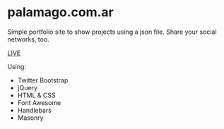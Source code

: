 palamago.com.ar
===============

Simple portfolio site to show projects using a json file.
Share your social networks, too.

[LIVE](http://palamago.com.ar)

Using:
- Twitter Bootstrap
- jQuery
- HTML & CSS
- Font Awesome
- Handlebars
- Masonry
